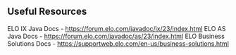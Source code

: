 ## Useful Resources
ELO IX Java Docs            - https://forum.elo.com/javadoc/ix/23/index.html
ELO AS Java Docs            - https://forum.elo.com/javadoc/as/23/index.html
ELO Business Solutions Docs - https://supportweb.elo.com/en-us/business-solutions.html

<!--

**Here are some ideas to get you started:**

🙋‍♀️ A short introduction - what is your organization all about?
🌈 Contribution guidelines - how can the community get involved?
👩‍💻 Useful resources - where can the community find your docs? Is there anything else the community should know?
🍿 Fun facts - what does your team eat for breakfast?
🧙 Remember, you can do mighty things with the power of [Markdown](https://docs.github.com/github/writing-on-github/getting-started-with-writing-and-formatting-on-github/basic-writing-and-formatting-syntax)
-->
